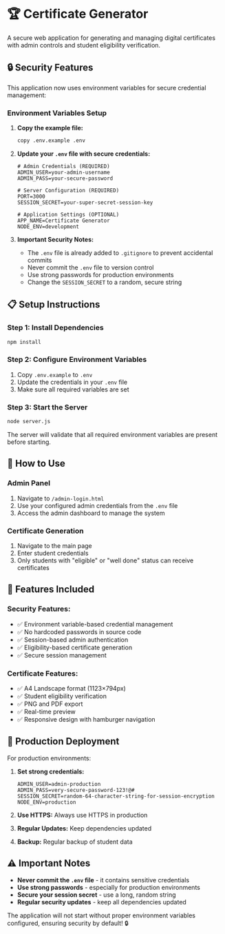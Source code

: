 # 🏆 Certificate Generator

A secure web application for generating and managing digital certificates with admin controls and student eligibility verification.

## 🔒 Security Features

This application now uses environment variables for secure credential management:

### Environment Variables Setup

1. **Copy the example file:**
   ```bash
   copy .env.example .env
   ```

2. **Update your `.env` file with secure credentials:**
   ```env
   # Admin Credentials (REQUIRED)
   ADMIN_USER=your-admin-username
   ADMIN_PASS=your-secure-password

   # Server Configuration (REQUIRED) 
   PORT=3000
   SESSION_SECRET=your-super-secret-session-key

   # Application Settings (OPTIONAL)
   APP_NAME=Certificate Generator
   NODE_ENV=development
   ```

3. **Important Security Notes:**
   - The `.env` file is already added to `.gitignore` to prevent accidental commits
   - Never commit the `.env` file to version control
   - Use strong passwords for production environments
   - Change the `SESSION_SECRET` to a random, secure string

## 📋 Setup Instructions

### Step 1: Install Dependencies
```bash
npm install
```

### Step 2: Configure Environment Variables
1. Copy `.env.example` to `.env`
2. Update the credentials in your `.env` file
3. Make sure all required variables are set

### Step 3: Start the Server
```bash
node server.js
```

The server will validate that all required environment variables are present before starting.

## 🎯 How to Use

### Admin Panel
1. Navigate to `/admin-login.html`
2. Use your configured admin credentials from the `.env` file
3. Access the admin dashboard to manage the system

### Certificate Generation
1. Navigate to the main page
2. Enter student credentials
3. Only students with "eligible" or "well done" status can receive certificates

## 🔧 Features Included

### Security Features:
- ✅ Environment variable-based credential management
- ✅ No hardcoded passwords in source code
- ✅ Session-based admin authentication
- ✅ Eligibility-based certificate generation
- ✅ Secure session management

### Certificate Features:
- ✅ A4 Landscape format (1123×794px)
- ✅ Student eligibility verification
- ✅ PNG and PDF export
- ✅ Real-time preview
- ✅ Responsive design with hamburger navigation

## 🚀 Production Deployment

For production environments:

1. **Set strong credentials:**
   ```env
   ADMIN_USER=admin-production
   ADMIN_PASS=very-secure-password-123!@#
   SESSION_SECRET=random-64-character-string-for-session-encryption
   NODE_ENV=production
   ```

2. **Use HTTPS:** Always use HTTPS in production
3. **Regular Updates:** Keep dependencies updated
4. **Backup:** Regular backup of student data

## ⚠️ Important Notes

- **Never commit the `.env` file** - it contains sensitive credentials
- **Use strong passwords** - especially for production environments  
- **Secure your session secret** - use a long, random string
- **Regular security updates** - keep all dependencies updated

The application will not start without proper environment variables configured, ensuring security by default! 🔒